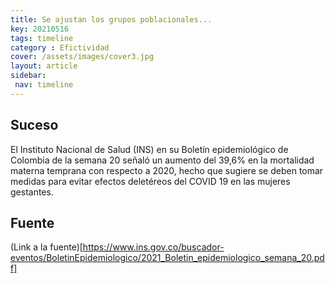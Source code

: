 ```yaml
---
title: Se ajustan los grupos poblacionales...
key: 20210516
tags: timeline
category : Efictividad
cover: /assets/images/cover3.jpg
layout: article
sidebar:
 nav: timeline
---
```


## Suceso

El Instituto Nacional de Salud (INS) en su Boletín epidemiológico de Colombia de la semana 20 señaló un aumento del 39,6% en la mortalidad materna temprana con respecto a 2020, hecho que sugiere se deben tomar medidas para evitar efectos deletéreos del COVID 19 en las mujeres gestantes.
## Fuente
(Link a la fuente)[https://www.ins.gov.co/buscador-eventos/BoletinEpidemiologico/2021_Boletin_epidemiologico_semana_20.pdf]
